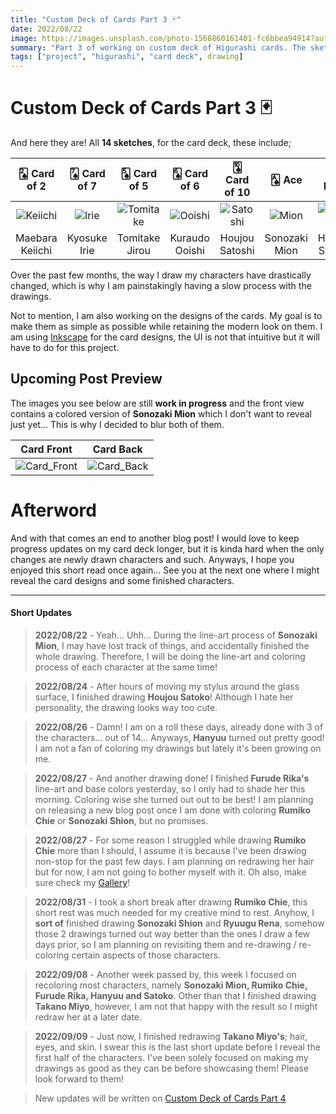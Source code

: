 ```yaml
---
title: "Custom Deck of Cards Part 3 🃏"
date: 2022/08/22
image: https://images.unsplash.com/photo-1568860161401-fc6bbea94914?auto=format&fit=crop&w=500&h=500&q=30
summary: "Part 3 of working on custom deck of Higurashi cards. The sketching phase is finally over, and I start the coloring phase."
tags: ["project", "higurashi", "card deck", drawing]
---
```


# Custom Deck of Cards Part 3 🃏

And here they are! All **14 sketches**, for the card deck, these include;

|     🂢 Card of 2     |  🂧 Card of 7  |      🂥 Card of 5      |    🂦 Card of 6    |    🂪 Card of 10     |     🂡 Ace     |      🂮 King       |      🂫 Jack       |    🂭 Queen    |  🂨 Card of 8  |  🂣 Card of 3  |   🂩 Card of 9   |    🂤 Card of 4    |    🃏 Joker     |
| :-----------------: | :-----------: | :-------------------: | :---------------: | :-----------------: | :-----------: | :---------------: | :---------------: | :-----------: | :-----------: | :-----------: | :-------------: | :---------------: | :-------------: |
| ![Keiichi][keiichi] | ![Irie][irie] | ![Tomitake][tomitake] | ![Ooishi][ooishi] | ![Satoshi][satoshi] | ![Mion][mion] | ![Satoko][satoko] | ![Hanyuu][hanyuu] | ![Rika][rika] | ![Chie][chie] | ![Rena][rena] | ![Shion][shion] | ![Takano][takano] | ![Oryou][oryou] |
|   Maebara Keiichi   | Kyosuke Irie  |    Tomitake Jirou     |  Kuraudo Ooishi   |   Houjou Satoshi    | Sonozaki Mion |   Houjou Satoko   |      Hanyuu       |  Furude Rika  |  Chie Rumiko  | Ryuuguu Rena  | Sonozaki Shion  |    Takano Miyo    | Sonozaki Oryou  |

Over the past few months, the way I draw my characters have drastically changed, which is why I am painstakingly having a slow process with the drawings.

Not to mention, I am also working on the designs of the cards. My goal is to make them as simple as possible while retaining the modern look on them. I am using [Inkscape](https://inkscape.org/) for the card designs, the UI is not that intuitive but it will have to do for this project.

## Upcoming Post Preview

The images you see below are still **work in progress** and the front view contains a colored version of **Sonozaki Mion** which I don't want to reveal just yet... This is why I decided to blur both of them.

|        Card Front        |       Card Back        |
| :----------------------: | :--------------------: |
| ![Card_Front][cardFront] | ![Card_Back][cardBack] |

# Afterword

And with that comes an end to another blog post! I would love to keep progress updates on my card deck longer, but it is kinda hard when the only changes are newly drawn characters and such. Anyways, I hope you enjoyed this short read once again... See you at the next one where I might reveal the card designs and some finished characters.

---

#### Short Updates

> **2022/08/22** - Yeah... Uhh... During the line-art process of **Sonozaki Mion**, I may have lost track of things, and accidentally finished the whole drawing. Therefore, I will be doing the line-art and coloring process of each character at the same time!

> **2022/08/24** - After hours of moving my stylus around the glass surface, I finished drawing **Houjou Satoko**! Although I hate her personality, the drawing looks way too cute.

> **2022/08/26** - Damn! I am on a roll these days, already done with 3 of the characters... out of 14... Anyways, **Hanyuu** turned out pretty good! I am not a fan of coloring my drawings but lately it's been growing on me.

> **2022/08/27** - And another drawing done! I finished **Furude Rika's** line-art and base colors yesterday, so I only had to shade her this morning. Coloring wise she turned out out to be best! I am planning on releasing a new blog post once I am done with coloring **Rumiko Chie** or **Sonozaki Shion**, but no promises.

> **2022/08/27** - For some reason I struggled while drawing **Rumiko Chie** more than I should, I assume it is because I've been drawing non-stop for the past few days. I am planning on redrawing her hair but for now, I am not going to bother myself with it. Oh also, make sure check my [Gallery](/gallery)!

> **2022/08/31** - I took a short break after drawing **Rumiko Chie**, this short rest was much needed for my creative mind to rest. Anyhow, I **sort of** finished drawing **Sonozaki Shion** and **Ryuugu Rena**, somehow those 2 drawings turned out way better than the ones I draw a few days prior, so I am planning on revisiting them and re-drawing / re-coloring certain aspects of those characters.

> **2022/09/08** - Another week passed by, this week I focused on recoloring most characters, namely **Sonozaki Mion, Rumiko Chie, Furude Rika, Hanyuu and Satoko**. Other than that I finished drawing **Takano Miyo**, however, I am not that happy with the result so I might redraw her at a later date.

> **2022/09/09** - Just now, I finished redrawing **Takano Miyo's**; hair, eyes, and skin. I swear this is the last short update before I reveal the first half of the characters. I've been solely focused on making my drawings as good as they can be before showcasing them! Please look forward to them!

> New updates will be written on [Custom Deck of Cards Part 4](/blog/2022-09-14)

[cardFront]: https://i.imgur.com/TIzTGB6m.png
[cardBack]: https://i.imgur.com/9aOe6eSm.png
[mion]: https://i.imgur.com/dy8uNChm.png
[satoko]: https://i.imgur.com/IHEVonkm.png
[hanyuu]: https://i.imgur.com/pItxQavm.png
[rika]: https://i.imgur.com/lT1ED93m.png
[chie]: https://i.imgur.com/5cR7Yk8m.png
[rena]: https://i.imgur.com/xlYcwnIm.png
[shion]: https://i.imgur.com/N2iuoC6m.png
[takano]: https://i.imgur.com/EExSOLcm.png
[oryou]: https://i.imgur.com/YWEfXxVm.png
[keiichi]: https://i.imgur.com/cPXSxobm.png
[irie]: https://i.imgur.com/DXhD0oom.png
[tomitake]: https://i.imgur.com/VG0sWp1m.png
[ooishi]: https://i.imgur.com/XyWi7Y1m.png
[satoshi]: https://i.imgur.com/ZudaZKlm.png
